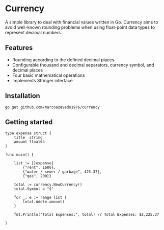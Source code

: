 # Currency

A simple library to deal with financial values written in Go. Currency aims to avoid well-known rounding problems when using float-point data types to represent decimal numbers. 


## Features 
- Rounding according to the defined decimal places
- Configurable thousand and decimal separators, currency symbol, and decimal places
- Four basic mathematical operations
- Implements Stringer interface


## Installation 

```
go get github.com/marcoazevedo1976/currency
```

## Getting started

```
type expense struct {
	title  string
	amount float64
}

func main() {

	list := []expense{
		{"rent", 1600},
		{"water / sewer / garbage", 425.37},
		{"gas", 200}}

	total := currency.NewCurrency()
	total.Symbol = "$"

	for _, e := range list {
		total.Add(e.amount)
	}

	fmt.Println("Total Expenses:", total) // Total Expenses: $2,225.37

}
```

 